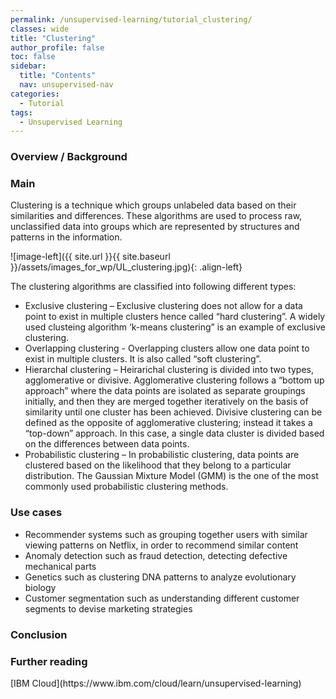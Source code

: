 ```yaml
---
permalink: /unsupervised-learning/tutorial_clustering/
classes: wide
title: "Clustering"
author_profile: false
toc: false
sidebar:
  title: "Contents"
  nav: unsupervised-nav
categories:
  - Tutorial
tags:
  - Unsupervised Learning
---
```


<h3>Overview / Background</h3>

<h3>Main</h3>
Clustering is a technique which groups unlabeled data based on their similarities and differences. These algorithms are used to process raw, unclassified data into groups which are represented by structures and patterns in the information. 

![image-left]({{ site.url }}{{ site.baseurl }}/assets/images_for_wp/UL_clustering.jpg){: .align-left}

The clustering algorithms are classified into following different types: </br>
- Exclusive clustering – Exclusive clustering does not allow for a data point to exist in multiple clusters hence called “hard clustering”. A widely used clusteing algorithm ‘k-means clustering” is an example of exclusive clustering. 
- Overlapping clustering - Overlapping clusters allow one data point to exist in multiple clusters. It is also called “soft clustering”.
- Hierarchal clustering – Heirarichal clustering is divided into two types, agglomerative or divisive. Agglomerative clustering follows a “bottom up approach” where the data points are isolated as separate groupings initially, and then they are merged together iteratively on the basis of similarity until one cluster has been achieved. Divisive clustering can be defined as the opposite of agglomerative clustering; instead it takes a “top-down” approach. In this case, a single data cluster is divided based on the differences between data points. 
-	Probabilistic clustering – In probabilistic clustering, data points are clustered based on the likelihood that they belong to a particular distribution. The Gaussian Mixture Model (GMM) is the one of the most commonly used probabilistic clustering methods.




<h3>Use cases</h3>

-	Recommender systems such as grouping together users with similar viewing patterns on Netflix, in order to recommend similar content
-	Anomaly detection such as fraud detection, detecting defective mechanical parts
-	Genetics such as clustering DNA patterns to analyze evolutionary biology
-	Customer segmentation such as understanding different customer segments to devise marketing strategies

<h3>Conclusion</h3>

<h3>Further reading</h3>
[IBM Cloud](https://www.ibm.com/cloud/learn/unsupervised-learning)

